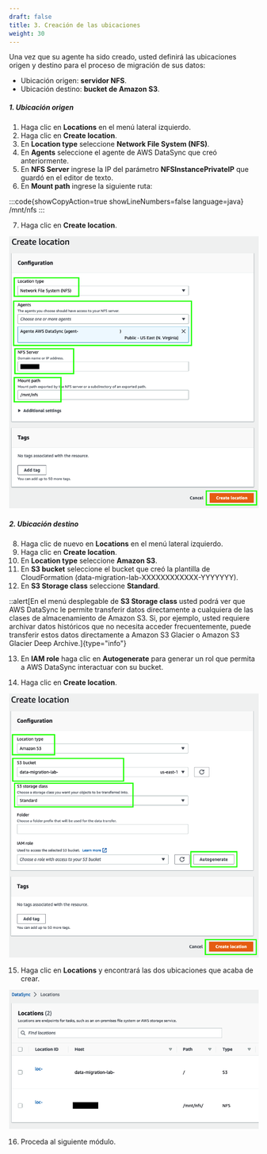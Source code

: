 ```yaml
---
draft: false
title: 3. Creación de las ubicaciones
weight: 30
---
```

Una vez que su agente ha sido creado, usted definirá las ubicaciones origen y destino para el proceso de migración de sus datos:

- Ubicación origen: **servidor NFS**.
- Ubicación destino: **bucket de Amazon S3**.

##### 1. Ubicación origen

1. Haga clic en **Locations** en el menú lateral izquierdo.
2. Haga clic en **Create location**.
3. En **Location type** seleccione **Network File System (NFS)**.
4. En **Agents** seleccione el agente de AWS DataSync que creó anteriormente.
5. En **NFS Server** ingrese la IP del parámetro **NFSInstancePrivateIP** que guardó en el editor de texto.
6. En **Mount path** ingrese la siguiente ruta:

:::code{showCopyAction=true showLineNumbers=false language=java}
/mnt/nfs
:::

7. Haga clic en **Create location**.

![Ubicación origen](/static/images/ds/origen.png)

##### 2. Ubicación destino

8. Haga clic de nuevo en **Locations** en el menú lateral izquierdo.
9. Haga clic en **Create location**.
10. En **Location type** seleccione **Amazon S3**.
11. En **S3 bucket** seleccione el bucket que creó la plantilla de CloudFormation (data-migration-lab-XXXXXXXXXXXX-YYYYYYY).
12. En **S3 Storage class** seleccione **Standard**.

::alert[En el menú desplegable de **S3 Storage class** usted podrá ver que AWS DataSync le permite transferir datos directamente a cualquiera de las clases de almacenamiento de Amazon S3. Si, por ejemplo, usted requiere archivar datos históricos que no necesita acceder frecuentemente, puede transferir estos datos directamente a Amazon S3 Glacier o Amazon S3 Glacier Deep Archive.]{type="info"}

13. En **IAM role** haga clic en **Autogenerate** para generar un rol que permita a AWS DataSync interactuar con su bucket.

14. Haga clic en **Create location**.

![Ubicación origen](/static/images/ds/destino.png)

15. Haga clic en **Locations** y encontrará las dos ubicaciones que acaba de crear.

![Ubicaciones](/static/images/ds/locations.png)

16. Proceda al siguiente módulo.